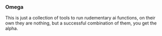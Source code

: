 ### Omega

This is just a collection of tools to run rudementary ai functions, on their own they are nothing, but a successful combination of them, you get the alpha.
